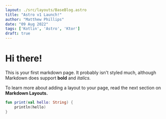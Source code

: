 ```yaml
---
layout: ./src/layouts/BaseBlog.astro
title: "Astro v1 Launch!"
author: "Matthew Phillips"
date: "09 Aug 2022"
tags: ['Kotlin', 'Astro', 'Ktor']
draft: true
---
```


# Hi there!

This is your first markdown page. It probably isn't styled much, although
Markdown does support **bold** and _italics._

To learn more about adding a layout to your page, read the next section on **Markdown Layouts.**

```kotlin
fun print(val hello: String) {
    println(hello)
}
```